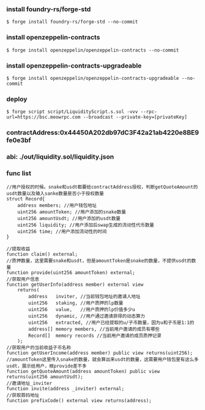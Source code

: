 ### install foundry-rs/forge-std
```shell
$ forge install foundry-rs/forge-std --no-commit
```
### install openzeppelin-contracts
```shell
$ forge install openzeppelin/openzeppelin-contracts --no-commit
```
### install openzeppelin-contracts-upgradeable
```shell
$ forge install openzeppelin/openzeppelin-contracts-upgradeable --no-commit
```

### deploy
```shell
$ forge script script/LiquidityScript.s.sol -vvv --rpc-url=https://bsc.meowrpc.com --broadcast --private-key=[privateKey]
```


### contractAddress:0x44450A202db97dC3F42a21ab4220e8BE9fe0e3bf
### abi: ./out/liquidity.sol/liquidity.json
### func list
```solidity
//用户授权的时候。snake和usdt都要给contractAddress授权，判断getQuoteAmount的usdt数量以及输入sanke数量是否小于授权数量
struct Record{
    address members; //用户钱包地址
    uint256 amountToken; //用户添加的snake数量
    uint256 amountUsdt; //用户添加的usdt数量
    uint256 liquidity; //用户添加后swap生成的流动性代币数量
    uint256 time; //用户添加流动性的时间
}

//提取收益
function claim() external;
//质押数量，这里需要snake和usdt，但是amountToken是snake的数量，不提供usdt的数量
function provide(uint256 amountToken) external;
//获取用户信息
function getUserInfo(address member) external view 
    returns(
        address   inviter, //当前钱包地址的邀请人地址
        uint256   staking, //用户质押的lp数量
        uint256   value,   //用户质押的lp价值多少u
        uint256   dynamic, //用户通过邀请获得的动态算力
        uint256   extracted, //用户已经提取的u/子币数量，因为u和子币是1:1的
        address[] memory members, //当前用户邀请的成员有哪些
        Record[]  memory records //当前用户邀请的成员质押记录
    );
//获取用户的当前收益子币名称
function getUserIncome(address member) public view returns(uint256);
//amountToken这里传入snake的数量，就会算出来usdt的数量，这需要用户钱包里有这么多usdt，展示给用户，根provide差不多
function getQuoteAmount(address amountToken) public view returns(uint256 amountUsdt);
//邀请地址_inviter
function invite(address _inviter) external;
//获取首码地址
function prefixCode() external view returns(address);
```
